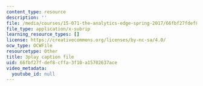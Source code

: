 ```yaml
---
content_type: resource
description: ''
file: /media/courses/15-071-the-analytics-edge-spring-2017/66fbf27fdef8cffa3f10a15702637ace_W5zVgQ4SbX8.srt
file_type: application/x-subrip
learning_resource_types: []
license: https://creativecommons.org/licenses/by-nc-sa/4.0/
ocw_type: OCWFile
resourcetype: Other
title: 3play caption file
uid: 66fbf27f-def8-cffa-3f10-a15702637ace
video_metadata:
  youtube_id: null
---
```

